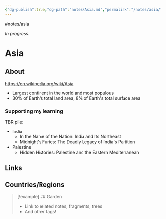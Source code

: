 ```yaml
---
{"dg-publish":true,"dg-path":"notes/Asia.md","permalink":"/notes/asia/","created":"2025-03-17T17:49:47.478-04:00","updated":"2025-03-22T21:05:28.189-04:00"}
---
```


#notes/asia

*In progress.*
# Asia 

## About
https://en.wikipedia.org/wiki/Asia
- Largest continent in the world and most populous
- 30% of Earth's total land area, 8% of Earth's total surface area
### Supporting my learning
TBR pile:
- India
	- In the Name of the Nation: India and Its Northeast
	- Midnight's Furies: The Deadly Legacy of India's Partition
- Palestine
	- Hidden Histories: Palestine and the Eastern Mediterranean

## Links

## Countries/Regions

> [!example] ## Garden
> - Link to related notes, fragments, trees
> - And other tags!

